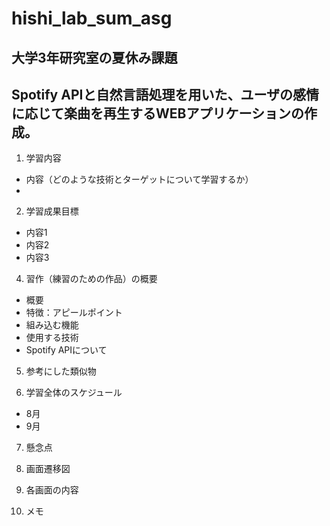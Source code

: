 # hishi_lab_sum_asg
## 大学3年研究室の夏休み課題
## Spotify APIと自然言語処理を用いた、ユーザの感情に応じて楽曲を再生するWEBアプリケーションの作成。

1. 学習内容
- 内容（どのような技術とターゲットについて学習するか）
- 

2. 学習成果目標
- 内容1
- 内容2
- 内容3

4. 習作（練習のための作品）の概要
- 概要
- 特徴：アピールポイント
- 組み込む機能
- 使用する技術
- Spotify APIについて

5. 参考にした類似物


6. 学習全体のスケジュール
- 8月
- 9月

7. 懸念点


8. 画面遷移図


9. 各画面の内容


10. メモ
